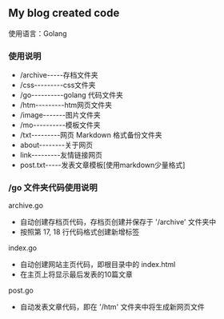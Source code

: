 ## My blog created code

使用语言：Golang

### 使用说明

+   /archive-----存档文件夹
+   /css---------css文件夹
+   /go----------golang 代码文件夹
+   /htm---------htm网页文件夹
+   /image-------图片文件夹
+   /mo----------模板文件夹
+   /txt---------网页 Markdown 格式备份文件夹
+   about--------关于网页
+   link---------友情链接网页
+   post.txt-----发表文章模板[使用markdown少量格式]

### /go 文件夹代码使用说明

archive.go

+   自动创建存档页代码，存档页创建并保存于 '/archive' 文件夹中
+   按照第 17, 18 行代码格式创建新增标签

index.go

+   自动创建网站主页代码，即根目录中的 index.html
+   在主页上将显示最后发表的10篇文章

post.go

+   自动发表文章代码，即在 '/htm' 文件夹中将生成新网页文件

